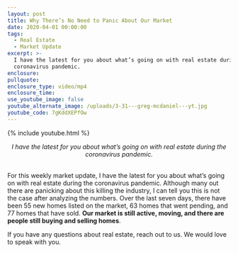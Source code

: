 ```yaml
---
layout: post
title: Why There’s No Need to Panic About Our Market
date: 2020-04-01 00:00:00
tags:
  - Real Estate
  - Market Update
excerpt: >-
  I have the latest for you about what’s going on with real estate during the
  coronavirus pandemic.
enclosure:
pullquote:
enclosure_type: video/mp4
enclosure_time:
use_youtube_image: false
youtube_alternate_image: /uploads/3-31---greg-mcdaniel---yt.jpg
youtube_code: 7gKddXEPfOw
---
```


{% include youtube.html %}

<center><em>I have the latest for you about what&rsquo;s going on with real estate during the coronavirus pandemic.</em></center>

<br>For this weekly market update, I have the latest for you about what’s going on with real estate during the coronavirus pandemic. Although many out there are panicking about this killing the industry, I can tell you this is not the case after analyzing the numbers. Over the last seven days, there have been 55 new homes listed on the market, 63 homes that went pending, and 77 homes that have sold. **Our market is still active, moving, and there are people still buying and selling homes**.

If you have any questions about real estate, reach out to us. We would love to speak with you.